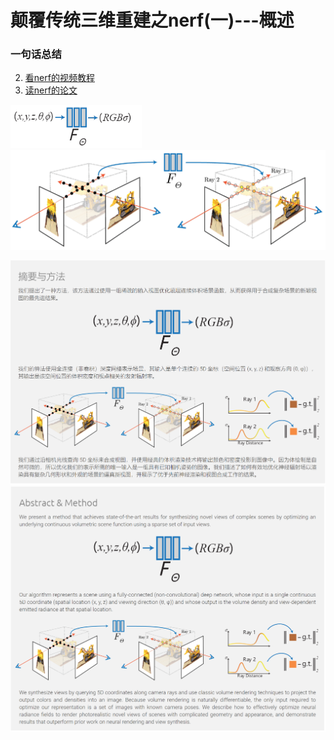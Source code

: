 # 颠覆传统三维重建之nerf(一)---概述

### 一句话总结

2. [看nerf的视频教程](https://www.bilibili.com/video/BV1d841187tn)
3. [读nerf的论文](https://www.matthewtancik.com/nerf)

![](.images/e109d42b.png)
![](.images/e2835f3d.png)

![](.images/24521817.png)
![](.images/650c5f61.png)
